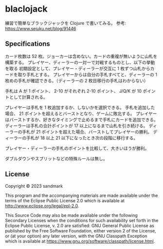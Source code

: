 # blaclojack

練習で簡単なブラックジャックを Clojure で書いてみる。
参考: https://www.sejuku.net/blog/91446

## Specifications
カード枚数は 52 枚。ジョーカーは含めない。カードの重複が無いように山札を構築する。
プレイヤー、ディーラーの一対一で対戦するものとし、以下の挙動を取る
初期設定として、プレイヤー・ディーラーが交互に 1 枚ずつ山札からカードを取り手札とする。
プレイヤーからは自分の手札すべてと、ディーラーの 1 枚めの手札が確認できる。（ディーラーの 2 枚目移行の手札はわからない）

手札は A が 1 ポイント、 2-10 がそれぞれ 2-10 ポイント、 J/Q/K が 10 ポイントとして計算される。

プレイヤーは手札を 1 枚追加するか、しないかを選択できる。
手札を追加した場合、 21 ポイントを超えるとバーストとなり、ゲームに敗北する。
プレイヤーはバーストするか、好きなタイミングで止めるまで手札にカードを追加できる。
ディーラーは手札の合計ポイントが 17 以上になるまで山札を引き続ける。
ディーラーの手札が 21 ポイントを超えた場合、バーストしてプレイヤーの勝利。
ディーラーの手札が 18 以上 21 以下になったとき次の段階に移行する。

プレイヤー・ディーラーの手札のポイントを比較して、大きいほうが勝利。

ダブルダウンやスプリットなどの特殊ルールは無し。

## License

Copyright © 2023 sandmark

This program and the accompanying materials are made available under the
terms of the Eclipse Public License 2.0 which is available at
http://www.eclipse.org/legal/epl-2.0.

This Source Code may also be made available under the following Secondary
Licenses when the conditions for such availability set forth in the Eclipse
Public License, v. 2.0 are satisfied: GNU General Public License as published by
the Free Software Foundation, either version 2 of the License, or (at your
option) any later version, with the GNU Classpath Exception which is available
at https://www.gnu.org/software/classpath/license.html.
